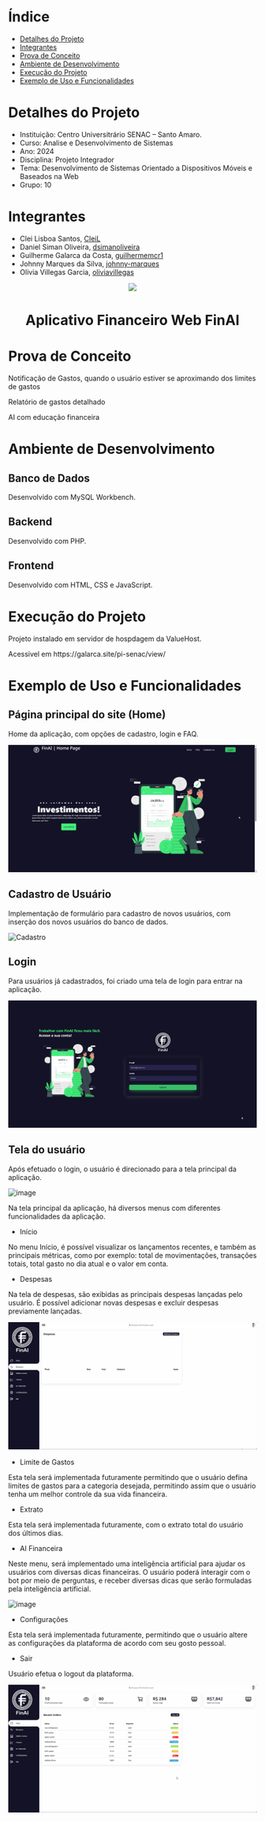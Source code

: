 # Índice
* [Detalhes do Projeto](#detalhes-do-projeto)
* [Integrantes](#integrantes)
* [Prova de Conceito](#prova-de-conceito)
* [Ambiente de Desenvolvimento](#ambiente-de-desenvolvimento)
* [Execução do Projeto](#execução-do-projeto)
* [Exemplo de Uso e Funcionalidades](#exemplo-de-uso-e-funcionalidades)

# Detalhes do Projeto
 * Instituição:  Centro Universitrário SENAC – Santo Amaro.
 * Curso: Analise e Desenvolvimento de Sistemas
 * Ano: 2024
 * Disciplina: Projeto Integrador
 * Tema: Desenvolvimento de Sistemas Orientado a Dispositivos Móveis e Baseados na Web
 * Grupo: 10
   
# Integrantes
- Clei Lisboa Santos, [CleiL](https://github.com/CleiL)
- Daniel Siman Oliveira, [dsimanoliveira](https://github.com/dsimanoliveira)
- Guilherme Galarca da Costa, [guilhermemcr1](https://github.com/guilhermemcr1)
- Johnny Marques da Silva, [johnny-marques](https://github.com/johnny-marques)
- Olivia Villegas Garcia, [oliviavillegas](https://github.com/oliviavillegas)

<p align="center">
  <img src= "https://github.com/guilhermemcr1/pi-senac-grupo10/assets/44147193/0404d674-46dd-4e62-a41f-8bed635791ad">
</p>

<h1 align="center"> 
   Aplicativo Financeiro Web FinAI 
</h1>

# Prova de Conceito
<p> Notificação de Gastos, quando o usuário estiver se aproximando dos limites de gastos </p>
<p> Relatório de gastos detalhado </p>
<p> AI com educação financeira </p>

# Ambiente de Desenvolvimento
## Banco de Dados
Desenvolvido com MySQL Workbench.
## Backend
Desenvolvido com PHP.
## Frontend
Desenvolvido com HTML, CSS e JavaScript.

# Execução do Projeto
Projeto instalado em servidor de hospdagem da ValueHost.
<p> Acessivel em https://galarca.site/pi-senac/view/ </p>

# Exemplo de Uso e Funcionalidades
## Página principal do site (Home)

Home da aplicação, com opções de cadastro, login e FAQ.

![PaginaInicial](gifs_readme/pagina_inicial.gif)


## Cadastro de Usuário

Implementação de formulário para cadastro de novos usuários, com inserção dos novos usuários do banco de dados.

![Cadastro](gifs_readme/cadastro.gif)

## Login
Para usuários já cadastrados, foi criado uma tela de login para entrar na aplicação.

![PaginaInicial](gifs_readme/login.gif)

## Tela do usuário
Após efetuado o login, o usuário é direcionado para a tela principal da aplicação.

![image](https://github.com/guilhermemcr1/pi-senac-grupo10/assets/46868956/e6470fcc-81e8-4250-96be-6e40c83bf749)

Na tela principal da aplicação, há diversos menus com diferentes funcionalidades da aplicação.

* Início

No menu Início, é possível visualizar os lançamentos recentes, e também as principais métricas, como por exemplo: total de movimentações, transações totais, total gasto no dia atual e o valor em conta.

* Despesas

Na tela de despesas, são exibidas as principais despesas lançadas pelo usuário. É possível adicionar novas despesas e excluir despesas previamente lançadas.

![PaginaInicial](gifs_readme/adicionar_despesa.gif)

* Limite de Gastos

Esta tela será implementada futuramente permitindo que o usuário defina limites de gastos para a categoria desejada, permitindo assim que o usuário tenha um melhor controle da sua vida financeira.

* Extrato

Esta tela será implementada futuramente, com o extrato total do usuário dos últimos dias.

* AI Financeira

Neste menu, será implementado uma inteligência artificial para ajudar os usuários com diversas dicas financeiras. O usuário poderá interagir com o bot por meio de perguntas, e receber diversas dicas que serão formuladas pela inteligência artificial.

![image](https://github.com/guilhermemcr1/pi-senac-grupo10/assets/46868956/566d8814-3820-4982-915a-5584715a1d01)

* Configurações

Esta tela será implementada futuramente, permitindo que o usuário altere as configurações da plataforma de acordo com seu gosto pessoal.

* Sair

Usuário efetua o logout da plataforma.

![PaginaInicial](gifs_readme/sair.gif)








